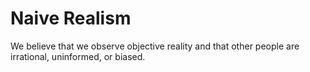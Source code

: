 # Naive Realism

We believe that we observe objective reality and that other people are irrational, uninformed, or biased.
